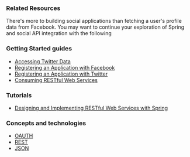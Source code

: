 ### Related Resources

There's more to building social applications than fetching a user's profile data from Facebook. You may want to continue your exploration of Spring and social API integration with the following

### Getting Started guides

* [Accessing Twitter Data][gs-accessing-twitter]
* [Registering an Application with Facebook][gs-register-facebook-app]
* [Registering an Application with Twitter][gs-register-twitter-app]
* [Consuming RESTful Web Services][gs-consuming-rest]

[gs-accessing-twitter]: /guides/gs/accessing-twitter/
[gs-register-facebook-app]: /guides/gs/register-facebook-app/
[gs-register-twitter-app]: /guides/gs/register-twitter-app/
[gs-consuming-rest]: /guides/gs/consuming-rest/

### Tutorials

* [Designing and Implementing RESTful Web Services with Spring][tut-rest]

[tut-rest]: /guides/tutorials/rest

### Concepts and technologies

* [OAUTH][u-oauth]
* [REST][u-rest]
* [JSON][u-json]

[u-oauth]: /understanding/OAuth
[u-rest]: /understanding/REST
[u-json]: /understanding/JSON
